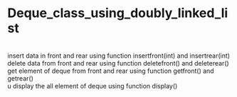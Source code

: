 # Deque_class_using_doubly_linked_list
<br>insert data in front and rear using function insertfront(int) and insertrear(int)
<br>delete data from front and rear using function deletefront() and deleterear()
<br>get element of deque from front and rear using function getfront() and getrear()
<br>u display the all element of deque using function display()

